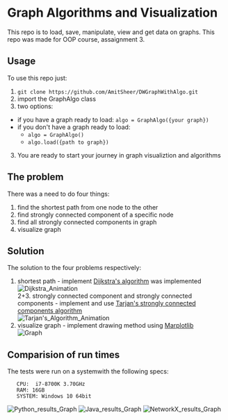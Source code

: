 # Graph Algorithms and Visualization

This repo is to load, save, manipulate, view and get data on graphs.
This repo was made for OOP course, assaignment 3.

## Usage 
To use this repo just:
1.  `git clone https://github.com/AmitSheer/DWGraphWithAlgo.git`
2. import the GraphAlgo class
3. two options:
  * if you have a graph ready to load: `algo = GraphAlgo({your graph})`
  * if you don't have a graph ready to load: 
    * `algo = GraphAlgo()`
    * `algo.load({path to graph})`
3. You are ready to start your journey in graph visualiztion and algorithms

## The problem
There was a need to do four things:
1. find the shortest path from one node to the other
2. find strongly connected component of a specific node
3. find all strongly connected components in graph
4. visualize graph

## Solution
The solution to the four problems respectively:
1. shortest path - implement  [Dijkstra's algorithm](https://en.wikipedia.org/wiki/Dijkstra%27s_algorithm) was implemented\
![Dijkstra_Animation](https://user-images.githubusercontent.com/26150015/104007154-2d3d0600-51b0-11eb-8810-f781918ff473.gif)\
2+3. strongly connected component and strongly connected components - implement and use [Tarjan's strongly connected components algorithm](https://en.wikipedia.org/wiki/Tarjan%27s_strongly_connected_components_algorithm)\
![Tarjan's_Algorithm_Animation](https://user-images.githubusercontent.com/26150015/104006689-7fc9f280-51af-11eb-8ed0-85d8c7c79bde.gif)
4. visualize graph - implement drawing method using [Marplotlib](https://matplotlib.org/index.html)\
![Graph](https://user-images.githubusercontent.com/26150015/104019866-f45b5c00-51c4-11eb-9c59-84f0dd66ec5a.PNG)

## Comparision of run times
The tests were run on a systemwith the following specs:
 ```
    CPU:  i7-8700K 3.70GHz
    RAM: 16GB 
    SYSTEM: Windows 10 64bit
 ```
 
![Python_results_Graph](https://user-images.githubusercontent.com/26150015/104122358-429b6700-534d-11eb-9dad-4be9f4d2ab91.png)
![Java_results_Graph](https://user-images.githubusercontent.com/26150015/104109112-307ce280-52d3-11eb-8713-9f999bdbf5eb.png)
![NetworkX_results_Graph](https://user-images.githubusercontent.com/26150015/104109114-396db400-52d3-11eb-8d23-d1f036582c5c.png)

